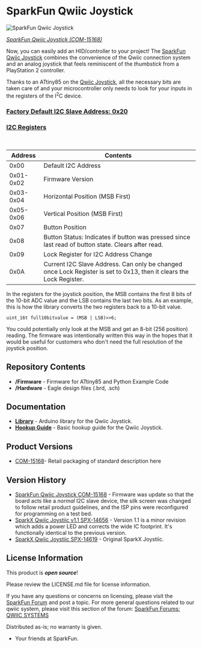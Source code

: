 SparkFun Qwiic Joystick
========================================

![SparkFun Qwiic Joystick](https://cdn.sparkfun.com/assets/parts/1/3/5/5/8/15168-SparkFun_Qwiic_Joystick-01.jpg)

[*SparkFun Qwiic Joystick (COM-15168)*](https://www.sparkfun.com/products/15168)

Now, you can easily add an HID/controller to your project! The [SparkFun Qwiic Joystick](https://www.sparkfun.com/products/15168) combines the convenience of the Qwiic connection system and an analog joystick that feels reminiscent of the _thumbstick_ from a PlayStation 2 controller.

Thanks to an ATtiny85 on the [Qwiic Joystick](https://www.sparkfun.com/products/15168), all the necessary bits are taken care of and your microcontroller only needs to look for your inputs in the registers of the I<sup>2</sup>C device.

<h3 style="text-decoration: underline;">Factory Default I2C Slave Address: 0x20</h3>

<h3 style="text-decoration: underline;">I2C Registers</h3><br/>

| Address | Contents |
| ------- | -------- |
| 0x00 | Default I2C Address |
| 0x01-0x02 | Firmware Version |
| 0x03-0x04 | Horizontal Position (MSB First) |
| 0x05-0x06 | Vertical Position (MSB First) |
| 0x07 | Button Position |
| 0x08 | Button Status: Indicates if button was pressed since last read of button state. Clears after read. |
| 0x09 | Lock Register for I2C Address Change |
| 0x0A | Current I2C Slave Address. Can only be changed once Lock Register is set to 0x13, then it clears the Lock Register. |

In the registers for the joystick position, the MSB contains the first 8 bits of the 10-bit ADC value and the LSB contains the last two bits. As an example, this is how the library converts the two registers back to a 10-bit value.

`uint_16t full10bitvalue = (MSB | LSB)>>6;`

You could potentially only look at the MSB and get an 8-bit (256 position) reading. The firmware was intentionally written this way in the hopes that it would be useful for customers who don't need the full resolution of the joystick position.

Repository Contents
-------------------

* **/Firmware** - Firmware for ATtiny85 and Python Example Code 
* **/Hardware** - Eagle design files (.brd, .sch)

Documentation
--------------
* **[Library](https://github.com/sparkfun/SparkFun_Qwiic_Joystick_Arduino_Library)** - Arduino library for the Qwiic Joystick.
* **[Hookup Guide](https://learn.sparkfun.com/tutorials/qwiic-joystick-hookup-guide)** - Basic hookup guide for the Qwiic Joystick.

Product Versions
----------------
* [COM-15168](https://www.sparkfun.com/products/15168)- Retail packaging of standard description here

Version History
---------------
* [SparkFun Qwiic Joystick COM-15168](https://www.sparkfun.com/products/15168) - Firmware was update so that the board acts like a *normal* I2C slave device, the silk screen was changed to follow retail product guidelines, and the ISP pins were reconfigured for programming on a test bed.
* [SparkX Qwiic Joystiic v1.1 SPX-14656](https://www.sparkfun.com/products/14656) - Version 1.1 is a minor revision which adds a power LED and corrects the wide IC footprint. It's functionally identical to the previous version.
* [SparkX Qwiic Joystiic SPX-14619](https://www.sparkfun.com/products/retired/14619) - Original SparkX Joystiic.

License Information
-------------------

This product is _**open source**_! 

Please review the LICENSE.md file for license information. 

If you have any questions or concerns on licensing, please visit the [SparkFun Forum](https://forum.sparkfun.com/index.php) and post a topic. For more general questions related to our qwiic system, please visit this section of the forum: [SparkFun Forums: QWIIC SYSTEMS](https://forum.sparkfun.com/viewforum.php?f=105)

Distributed as-is; no warranty is given.

- Your friends at SparkFun.
